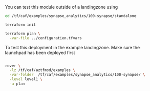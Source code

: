 You can test this module outside of a landingzone using

```bash
cd /tf/caf/examples/synapse_analytics/100-synapse/standalone

terraform init

terraform plan \
  -var-file ../configuration.tfvars

```

To test this deployment in the example landingzone. Make sure the launchpad has been deployed first

```bash

rover \
  -lz /tf/caf/aztfmod/examples \
  -var-folder  /tf/caf/examples/synapse_analytics/100-synapse/ \
  -level level1 \
  -a plan

```